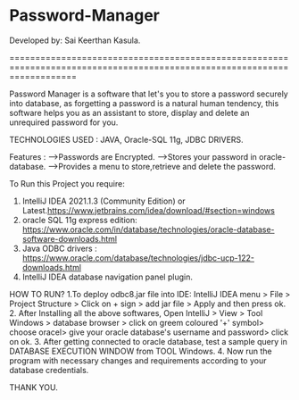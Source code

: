 # Password-Manager 
Developed by: Sai Keerthan Kasula.

=========================================================================================================================
 
Password Manager is a software that let's you to store a password securely into database, as forgetting a password is a natural human tendency, this software helps you as an assistant to store, display and delete an unrequired password for you.

TECHNOLOGIES USED : JAVA, Oracle-SQL 11g, JDBC DRIVERS.


Features :  -->Passwords are Encrypted.
            -->Stores your password in oracle-database.
            -->Provides a menu to store,retrieve and delete the password.
            
To Run this Project you require:
 1. IntelliJ IDEA 2021.1.3 (Community Edition) or Latest.https://www.jetbrains.com/idea/download/#section=windows
 2. oracle SQL 11g express edition: https://www.oracle.com/in/database/technologies/oracle-database-software-downloads.html
 3. Java ODBC drivers : https://www.oracle.com/database/technologies/jdbc-ucp-122-downloads.html
 4. IntelliJ IDEA database navigation panel plugin.

HOW TO RUN?
1.To deploy odbc8.jar file into IDE: IntelliJ IDEA menu > File > Project Structure > Click on + sign > add jar file > Apply and then press ok.
2. After Installing all the above softwares, Open IntelliJ > View > Tool Windows > database browser > click on greem coloured '+' symbol> choose oracel> give your oracle database's username and password> click on ok.
3. After getting connected to oracle database, test a sample query in DATABASE EXECUTION WINDOW from TOOL Windows.
4. Now run the program with necessary changes and requirements according to your database credentials.

THANK YOU.
            
